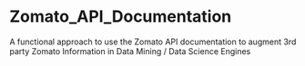 # Zomato_API_Documentation
A functional approach to use the Zomato API documentation to augment 3rd party Zomato Information in Data Mining / Data Science Engines 
